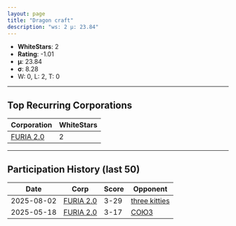 ```yaml
---
layout: page
title: "Dragon craft"
description: "ws: 2 μ: 23.84"
---
```

- **WhiteStars**: 2
- **Rating**: -1.01
- **μ**: 23.84  
- **σ**: 8.28
- W: 0, L: 2, T: 0

---

## Top Recurring Corporations

| Corporation | WhiteStars |
| --- | --- |
| [FURIA 2\.0](https://ws.tsl.rocks/corp/9c52bc79384398f4052be65dc0f7ee091ac2d3cf14488efd1f4e3310b1f12574/) | 2 |

---

## Participation History (last 50)

| Date | Corp | Score | Opponent |
| --- | --- | --- | --- |
| 2025-08-02 | [FURIA 2\.0](https://ws.tsl.rocks/corp/9c52bc79384398f4052be65dc0f7ee091ac2d3cf14488efd1f4e3310b1f12574/) | 3-29 | [three kitties](https://ws.tsl.rocks/corp/04ae72b5736fbdc80a2fe9e4c2baaad3258a1e0ef0acc8122295fb64d6b3d292/) |
| 2025-05-18 | [FURIA 2\.0](https://ws.tsl.rocks/corp/9c52bc79384398f4052be65dc0f7ee091ac2d3cf14488efd1f4e3310b1f12574/) | 3-17 | [СОЮЗ](https://ws.tsl.rocks/corp/068cec010bfee0723895562d4bf580b93628758a762b6918d384fef632d281ab/) |